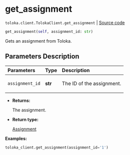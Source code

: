 # get_assignment
`toloka.client.TolokaClient.get_assignment` | [Source code](https://github.com/Toloka/toloka-kit/blob/v1.1.0.post1/src/client/__init__.py#L667)

```python
get_assignment(self, assignment_id: str)
```

Gets an assignment from Toloka.

## Parameters Description

| Parameters | Type | Description |
| :----------| :----| :-----------|
`assignment_id`|**str**|<p>The ID of the assignment.</p>

* **Returns:**

  The assignment.

* **Return type:**

  [Assignment](toloka.client.assignment.Assignment.md)

**Examples:**


```python
toloka_client.get_assignment(assignment_id='1')
```
